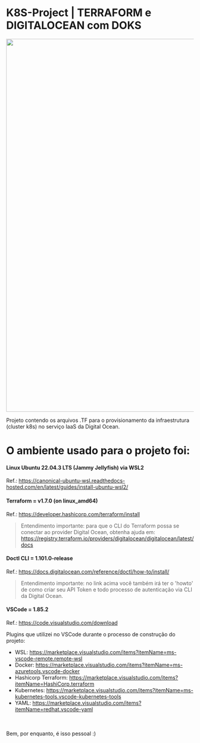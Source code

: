 # K8S-Project | TERRAFORM e DIGITALOCEAN com DOKS

<img src="https://drive.google.com/uc?export=view&id=1OxV28f0W6-AcOZ1dFleUt6lOQMye84FV" width="1000">

Projeto contendo os arquivos .TF para o provisionamento da infraestrutura (cluster k8s) no serviço IaaS da Digital Ocean.

# O ambiente usado para o projeto foi:

#### Linux Ubuntu 22.04.3 LTS (Jammy Jellyfish) via WSL2
Ref.: https://canonical-ubuntu-wsl.readthedocs-hosted.com/en/latest/guides/install-ubuntu-wsl2/

#### Terraform = v1.7.0 (on linux_amd64)
Ref.: https://developer.hashicorp.com/terraform/install

> Entendimento importante: para que o CLI do Terraform possa se conectar ao provider Digital Ocean, obtenha ajuda em: https://registry.terraform.io/providers/digitalocean/digitalocean/latest/docs 

#### Doctl CLI = 1.101.0-release
Ref.: https://docs.digitalocean.com/reference/doctl/how-to/install/

> Entendimento importante: no link acima você também irá ter o 'howto' de como criar seu API Token e todo processo de autenticação via CLI da Digital Ocean.

#### VSCode = 1.85.2 
Ref.: https://code.visualstudio.com/download

Plugins que utilizei no VSCode durante o processo de construção do projeto: 

 - WSL: https://marketplace.visualstudio.com/items?itemName=ms-vscode-remote.remote-wsl
 - Docker: https://marketplace.visualstudio.com/items?itemName=ms-azuretools.vscode-docker
 - Hashicorp Terraform: https://marketplace.visualstudio.com/items?itemName=HashiCorp.terraform
 - Kubernetes: https://marketplace.visualstudio.com/items?itemName=ms-kubernetes-tools.vscode-kubernetes-tools
 - YAML: https://marketplace.visualstudio.com/items?itemName=redhat.vscode-yaml


<br><br>Bem, por enquanto, é isso pessoal :)
